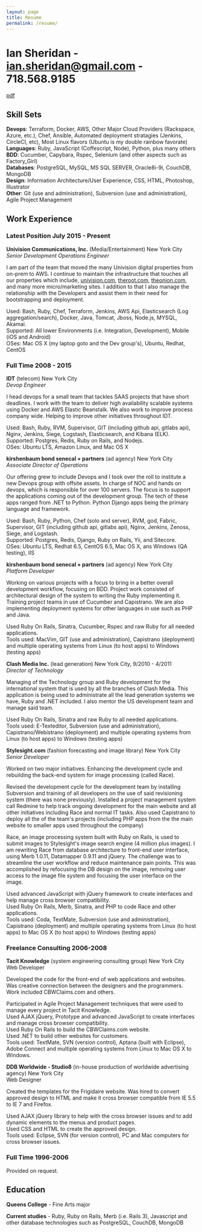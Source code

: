 ```yaml
---
layout: page
title: Resume
permalink: /resume/
---
```


# Ian Sheridan - [ian.sheridan@gmail.com](mailto:ian.sheridan@gmail.com) - 718.568.9185
[pdf](http://www.savagevines.com/ian-sheridan_resume_20160413.pdf)

## Skill Sets

**Devops**: Terraform, Docker, AWS, Other Major Cloud Providers (Rackspace, Azure, etc.), Chef, Ansible, Automated deployment stratagies (Jenkins, CircleCI, etc), Most Linux flavors (Ubuntu is my double rainbow favorate)  
**Languages**: Ruby, JavaScript (Coffescript, Node), Python, plus many others  
**BDD**: Cucumber, Capybara, Rspec, Selenium (and other aspects such as Factory_Girl)  
**Databases**: PostgreSQL, MySQL, MS SQL SERVER, Oracle8i-9i, CouchDB, MongoDB  
**Design**:  Information Architecture/User Experience, CSS, HTML, Photoshop, Illustrator  
**Other**: Git (use and administration), Subversion (use and administration), Agile Project Management

## Work Experience

### Latest Position July 2015 - Present

**Univision Communications, Inc.** (Media/Entertainment) New York City  
*Senior Development Operations Engineer*

I am part of the team that moved the many Univision digital properties from on-prem to AWS. I continue to maintain the infrastructure that touches all our properties which include, [univision.com](http://univision.com), [theroot.com](http://theroot.com), [theonion.com](http://theonion.com), and many more micro/marketing sites. I addition to that I also manage the relationship with the Developers and assist them in their need for bootstrapping and deployment.

Used: Bash, Ruby, Chef, Terraform, Jenkins, AWS Api, Elasticsearch (Log aggregation/search), Docker, Java, Tomcat, Jboss, Node.js, MYSQL, Akamai.  
Supported: All lower Environments (i.e. Integration, Development), Mobile (iOS and Android)  
OSes: Mac OS X (my laptop goto and the Dev group's), Ubuntu, Redhat, CentOS

### Full Time 2008 - 2015

**IDT** (telecom) New York City  
*Devop Engineer*

I head devops for a small team that tackles SAAS projects that have short deadlines. I work with the team to deliver high availability scalable systems using Docker and AWS Elastic Beanstalk. We also work to improve process company wide. Helping to improve other initiatives throughout IDT.

Used: Bash, Ruby, RVM, Supervisor, GIT (including github api, gitlabs api), Nginx, Jenkins, Siege, Logstash, Elasticsearch, and Kibana (ELK).
Supported: Postgres, Redis, Ruby on Rails, and Nodejs.  
OSes: Ubuntu LTS, Amazon Linux, and Mac OS X

**kirshenbaum bond senecal + partners** (ad agency) New York City  
*Associate Director of Operations*

Our offering grew to include Devops and I took over the roll to institute a new Devops group with offsite assets. In charge of NOC and hands on devops, which is responsible for over 100 servers. The focus is to support the applications coming out of the development group. The tech of these apps ranged from .NET to Python. Python Django apps being the primary language and framework.

Used: Bash, Ruby, Python, Chef (solo and server), RVM, god, Fabric, Supervisor, GIT (including github api, gitlabs api), Nginx, Jenkins, Zenoss, Siege, and Logstash.  
Supported: Postgres, Redis, Django, Ruby on Rails, Yii, and Sitecore.  
OSes: Ubuntu LTS, Redhat 6.5, CentOS 6.5, Mac OS X, ans Windows (QA testing), IIS

**kirshenbaum bond senecal + partners** (ad agency) New York City  
*Platform Developer*

Working on various projects with a focus to bring in a better overall development workflow, focusing on BDD. Project work consisted of architectural design of the system to writing the Ruby implementing it. Training project teams in use of Cucumber and Capistrano. We are also implementing deployment systems for other languages in use such as PHP and Java.

Used Ruby On Rails, Sinatra, Cucumber, Rspec and raw Ruby for all needed applications.  
Tools used: MacVim, GIT (use and administration), Capistrano (deployment) and multiple operating systems from Linux (to host apps) to Windows (testing apps)

**Clash Media Inc.** (lead generation) New York City, 9/2010 - 4/2011  
*Director of Technology*

Managing of the Technology group and Ruby development for the international system that is used by all the branches of Clash Media. This application is being used to administrate all the lead generation systems we have, Ruby and .NET included. I also mentor the US development team and manage said team.

Used Ruby On Rails, Sinatra and raw Ruby to all needed applications.  
Tools used: E-Texteditor, Subversion (use and administration), Capistrano/Webistrano (deployment) and multiple operating systems from Linux (to host apps) to Windows (testing apps)

**Stylesight.com** (fashion forecasting and image library) New York City  
*Senior Developer*

Worked on two major initiatives. Enhancing the development cycle and rebuilding the back-end system for image processing (called Race).

Revised the development cycle for the development team by installing Subversion and training of all developers on the use of said revisioning system (there was none previously). Installed a project management system call Redmine to help track ongoing development for the main website and all other initiatives including Race and normal IT tasks. Also used Capistrano to deploy all the of the team's projects (including PHP apps from the the main website to smaller apps used throughout the company)

Race, an image processing system built with Ruby on Rails, is used to submit images to Stylesight's image search engine (4 million plus images). I am rewriting Race from database architecture to front-end user interface, using Merb 1.0.11, Datamapper 0.9.11 and jQuery. The challenge was to streamline the user workflow and reduce maintenance pain points. This was accomplished by refocusing the DB design on the image, removing user access to the image file system and focusing the user interface on the image.

Used advanced JavaScript with jQuery framework to create interfaces and help manage cross browser compatibility.  
Used Ruby On Rails, Merb, Sinatra, and PHP to code Race and other applications.  
Tools used: Coda, TextMate, Subversion (use and administration), Capistrano (deployment) and multiple operating systems from Linux (to host apps) to Mac OS X (to host apps) to Windows (testing apps)

### Freelance Consulting 2006-2008

**Tacit Knowledge** (system engineering consulting group) New York City  
Web Developer

Developed the code for the front-end of web applications and websites. Was creative connection between the designers and the programmers. Work included CBWClaims.com and others.

Participated in Agile Project Management techniques that were used to manage every project in Tacit Knowledge.  
Used AJAX jQuery, Prototype and advanced JavaScript to create interfaces and manage cross browser compatibility.  
Used Ruby On Rails to build the CBWClaims.com website.  
Used .NET to build other websites for customers.  
Tools used: TextMate, SVN (version control), Aptana (built with Eclipse), Adobe Connect and multiple operating systems from Linux to Mac OS X to Windows.

**DDB Worldwide - Studio8** (in-house production of worldwide advertising agency) New York City  
Web Designer

Created the templates for the Frigidaire website. Was hired to convert approved design to HTML and make it cross browser compatible from IE 5.5 to IE 7 and Firefox.

Used AJAX jQuery library to help with the cross browser issues and to add dynamic elements to the menus and product pages.  
Used CSS and HTML to create the approved design.  
Tools used: Eclipse, SVN (for version control), PC and Mac computers for cross browser issues.

### Full Time 1996-2006

Provided on request.

## Education

**Queens College** - Fine Arts major

**Current studies** - Ruby, Ruby on Rails, Merb (i.e. Rails 3), Javascript and other database technologies such as PostgreSQL, CouchDB, MongoDB

